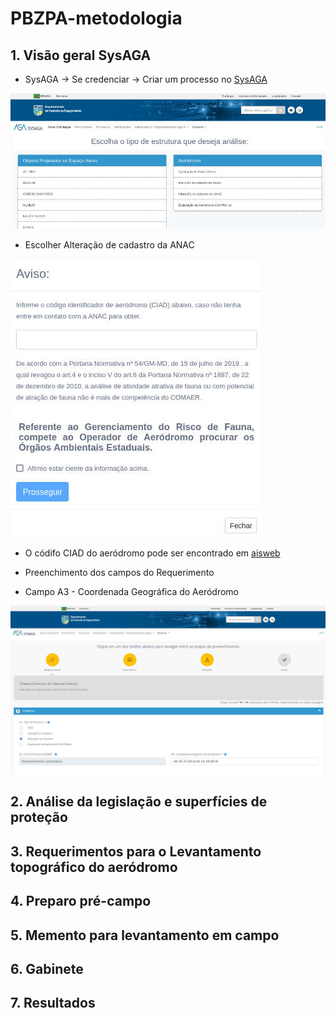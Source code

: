 # PBZPA-metodologia

## 1. Visão geral SysAGA

* SysAGA → Se credenciar → Criar um processo no [SysAGA](https://sysaga2.decea.mil.br/meusprocessos)

![Tela de Novo Processo](img/NovaSolicitacao.jpg "SysAGA")

* Escolher Alteração de cadastro da ANAC

![Print Aviso1](img/Aviso1.jpg "Aviso1")

* O códifo CIAD do aeródromo pode ser encontrado em [aisweb](https://aisweb.decea.mil.br/?i=aerodromos&codigo=SBYA)

* Preenchimento dos campos do Requerimento

* Campo A3 - Coordenada Geográfica do Aeródromo

![CamposA](img/CamposA.jpg "CamposA")

## 2. Análise da legislação e superfícies de proteção

## 3. Requerimentos para o Levantamento topográfico do aeródromo

## 4. Preparo pré-campo

## 5. Memento para levantamento em campo

## 6. Gabinete

## 7. Resultados
